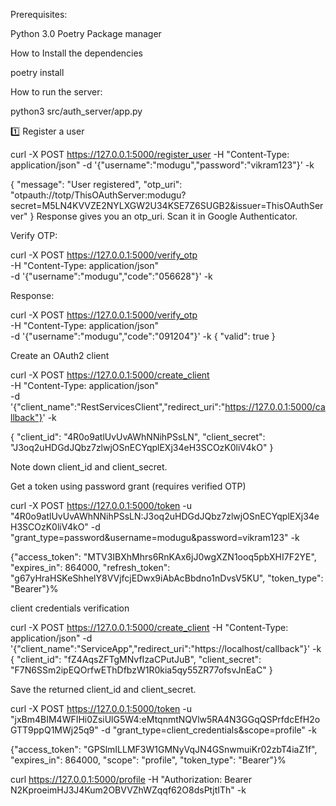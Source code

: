 
Prerequisites:

Python 3.0
Poetry Package manager

How to Install the dependencies

poetry install


How to run the server:


python3 src/auth_server/app.py 


1️⃣ Register a user

curl -X POST https://127.0.0.1:5000/register_user -H "Content-Type: application/json" -d '{"username":"modugu","password":"vikram123"}' -k

{
  "message": "User registered",
  "otp_uri": "otpauth://totp/ThisOAuthServer:modugu?secret=M5LN4KVVZE2NYLXGW2U34KSE7Z6SUGB2&issuer=ThisOAuthServer"
}
Response gives you an otp_uri.
Scan it in Google Authenticator.


Verify OTP:

curl -X POST https://127.0.0.1:5000/verify_otp \
  -H "Content-Type: application/json" \
  -d '{"username":"modugu","code":"056628"}' -k

  Response:

curl -X POST https://127.0.0.1:5000/verify_otp \
  -H "Content-Type: application/json" \
  -d '{"username":"modugu","code":"091204"}' -k
{
  "valid": true
}


Create an OAuth2 client


curl -X POST https://127.0.0.1:5000/create_client \
  -H "Content-Type: application/json" \
  -d '{"client_name":"RestServicesClient","redirect_uri":"https://127.0.0.1:5000/callback"}' -k

{
  "client_id": "4R0o9atlUvUvAWhNNihPSsLN",
  "client_secret": "J3oq2uHDGdJQbz7zlwjOSnECYqplEXj34eH3SCOzK0liV4kO"
}

  Note down client_id and client_secret.



Get a token using password grant (requires verified OTP)

curl -X POST https://127.0.0.1:5000/token  -u "4R0o9atlUvUvAWhNNihPSsLN:J3oq2uHDGdJQbz7zlwjOSnECYqplEXj34eH3SCOzK0liV4kO" -d "grant_type=password&username=modugu&password=vikram123" -k


{"access_token": "MTV3IBXhMhrs6RnKAx6jJ0wgXZN1ooq5pbXHI7F2YE", "expires_in": 864000, "refresh_token": "g67yHraHSKeShhelY8VVjfcjEDwx9iAbAcBbdno1nDvsV5KU", "token_type": "Bearer"}%                  


client credentials verification

curl -X POST https://127.0.0.1:5000/create_client -H "Content-Type: application/json" -d '{"client_name":"ServiceApp","redirect_uri":"https://localhost/callback"}' -k
{
  "client_id": "fZ4AqsZFTgMNvfIzaCPutJuB",
  "client_secret": "F7N6SSm2ipEQOrfwEThDfbzW1R0kia5qy55ZR77ofsvJnEaC"
}

Save the returned client_id and client_secret.

curl -X POST https://127.0.0.1:5000/token -u "jxBm4BIM4WFIHi0ZsiUlG5W4:eMtqnmtNQVlw5RA4N3GGqQSPrfdcEfH2oGTT9ppQ1MWj25q9"  -d "grant_type=client_credentials&scope=profile" -k

{"access_token": "GPSlmILLMF3W1GMNyVqJN4GSnwmuiKr02zbT4iaZ1f", "expires_in": 864000, "scope": "profile", "token_type": "Bearer"}%

curl https://127.0.0.1:5000/profile  -H "Authorization: Bearer N2KproeimHJ3J4Kum2OBVVZhWZqqf62O8dsPtjtITh" -k